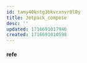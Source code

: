 ```yaml
---
id: tamy40kntg3bkvcxnvr0l0y
title: Jetpack_compose
desc: ''
updated: 1716691017946
created: 1716691010598
---
```


#### refe
[]()